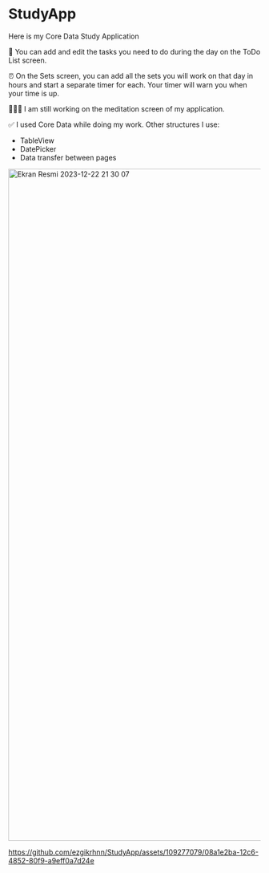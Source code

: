 # StudyApp
Here is my Core Data Study Application

💜 You can add and edit the tasks you need to do during the day on the ToDo List screen. 

⏰ On the Sets screen, you can add all the sets you will work on that day in hours and start a separate timer for each. Your timer will warn you when your time is up.

🧘🏻‍♀️ I am still working on the meditation screen of my application.

✅ I used Core Data while doing my work. Other structures I use:
- TableView
- DatePicker
- Data transfer between pages



<img width="1340" alt="Ekran Resmi 2023-12-22 21 30 07" src="https://github.com/ezgikrhnn/StudyApp/assets/109277079/aa1d5767-5de3-4ac3-bcdf-a6453b749458">





https://github.com/ezgikrhnn/StudyApp/assets/109277079/08a1e2ba-12c6-4852-80f9-a9eff0a7d24e

